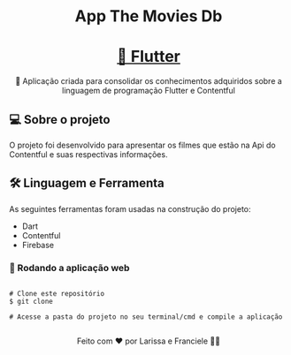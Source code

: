 <h1 align="center">App The Movies Db</h1>

<h1 align="center">
    <a href="https://www.flutter.dev/">🔗 Flutter</a>
</h1>
<p align="center">🚀 Aplicação criada para consolidar os conhecimentos adquiridos sobre a linguagem de programação Flutter e Contentful</p>

## 💻 Sobre o projeto

O projeto foi desenvolvido para apresentar os filmes que estão na Api do Contentful e suas respectivas informações.

## 🛠 Linguagem e Ferramenta

As seguintes ferramentas foram usadas na construção do projeto:

- Dart
- Contentful
- Firebase

### 🧭 Rodando a aplicação web

```

# Clone este repositório
$ git clone

# Acesse a pasta do projeto no seu terminal/cmd e compile a aplicação


```

<p align="center">Feito com ❤️ por Larissa e Franciele 👋🏽
